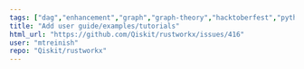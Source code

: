 ```yaml
---
tags: ["dag","enhancement","graph","graph-theory","hacktoberfest","python","rust"]
title: "Add user guide/examples/tutorials"
html_url: "https://github.com/Qiskit/rustworkx/issues/416"
user: "mtreinish"
repo: "Qiskit/rustworkx"
---
```


